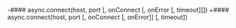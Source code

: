 -#### async.connect(host, port [, onConnect [, onError [, timeout]]])
+#### async.connect(host, port [, onConnect [, onError]] [, timeout])
